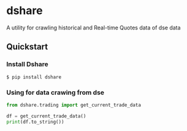 # dshare
A utility for crawling historical and Real-time Quotes data of dse data

## Quickstart

### Install Dshare

```
$ pip install dshare
```

### Using for data crawing from dse

```python
from dshare.trading import get_current_trade_data

df = get_current_trade_data()
print(df.to_string())
```